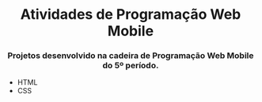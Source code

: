 <h1 align="center">Atividades de Programação Web Mobile</h1>

<h3 align="center">Projetos desenvolvido na cadeira de Programação Web Mobile do 5º período.</h3>

- HTML
- CSS
